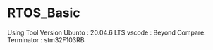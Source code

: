 # RTOS_Basic

Using Tool Version 
Ubunto : 20.04.6 LTS
vscode :
Beyond Compare:
Terminator :
stm32F103RB
